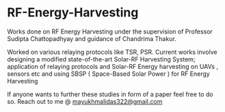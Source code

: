 # RF-Energy-Harvesting

Works done on RF Energy Harvesting under the supervision of Professor Sudipta Chattopadhyay and guidance of Chandrima Thakur.

Worked on various relaying protocols like TSR, PSR. Current works involve designing a modified state-of-the-art Solar-RF Harvesting System; application of relaying protocols and Solar-RF Energy harvesting on UAVs , sensors etc and using SBSP ( Space-Based Solar Power ) for RF Energy Harvesting

If anyone wants to further these studies in form of a paper feel free to do so. Reach out to me @ mayukhmalidas322@gmail.com
